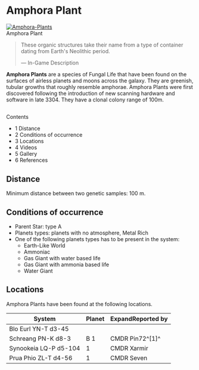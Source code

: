 # Amphora Plant
[![Amphora-Plants](https://static.wikia.nocookie.net/elite-dangerous/images/e/e9/Amphora-Plants.png/revision/latest/scale-to-width-down/300?cb=20190511170438)](https://static.wikia.nocookie.net/elite-dangerous/images/e/e9/Amphora-Plants.png/revision/latest?cb=20190511170438) 	 		 			 		 		 		 			
Amphora Plant
 		 	 

> 
> 
> These organic structures take their name from a type of container dating from Earth's Neolithic period.
> 
> 
> — In-Game Description
> 

**Amphora Plants** are a species of Fungal Life that have been found on the surfaces of airless planets and moons across the galaxy. They are greenish, tubular growths that roughly resemble amphorae. Amphora Plants were first discovered following the introduction of new scanning hardware and software in late 3304. They have a clonal colony range of 100m.

## 

Contents

- 1 Distance
- 2 Conditions of occurrence
- 3 Locations
- 4 Videos
- 5 Gallery
- 6 References

## Distance

Minimum distance between two genetic samples: 100 m.

## Conditions of occurrence

- Parent Star: type A
- Planets types: planets with no atmosphere, Metal Rich
- One of the following planets types has to be present in the system:
    - Earth-Like World
    - Ammoniac
    - Gas Giant with water based life
    - Gas Giant with ammonia based life
    - Water Giant

## Locations

Amphora Plants have been found at the following locations.

| System | Planet | ExpandReported by |
| --- | --- | --- |
| Blo Eurl YN-T d3-45 |  |  |
| Schreang PN-K d8-3 | B 1 | CMDR Pin72^[1]^ |
| Synookeia LQ-P d5-104 | 1 | CMDR Xarmir |
| Prua Phio ZL-T d4-56 | 1 | CMDR Seven |